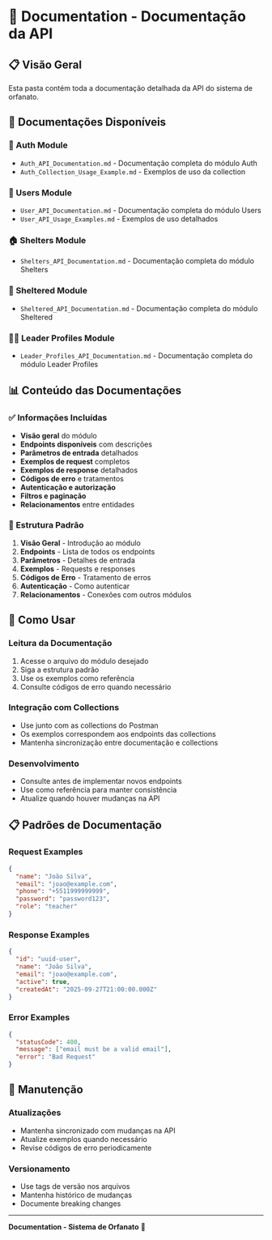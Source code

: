 # 📖 Documentation - Documentação da API

## 📋 Visão Geral

Esta pasta contém toda a documentação detalhada da API do sistema de orfanato.

## 📁 Documentações Disponíveis

### 🔐 Auth Module
- `Auth_API_Documentation.md` - Documentação completa do módulo Auth
- `Auth_Collection_Usage_Example.md` - Exemplos de uso da collection

### 👥 Users Module
- `User_API_Documentation.md` - Documentação completa do módulo Users
- `User_API_Usage_Examples.md` - Exemplos de uso detalhados

### 🏠 Shelters Module
- `Shelters_API_Documentation.md` - Documentação completa do módulo Shelters

### 👶 Sheltered Module
- `Sheltered_API_Documentation.md` - Documentação completa do módulo Sheltered

### 👨‍💼 Leader Profiles Module
- `Leader_Profiles_API_Documentation.md` - Documentação completa do módulo Leader Profiles

## 📊 Conteúdo das Documentações

### ✅ Informações Incluídas
- **Visão geral** do módulo
- **Endpoints disponíveis** com descrições
- **Parâmetros de entrada** detalhados
- **Exemplos de request** completos
- **Exemplos de response** detalhados
- **Códigos de erro** e tratamentos
- **Autenticação e autorização**
- **Filtros e paginação**
- **Relacionamentos** entre entidades

### 🎯 Estrutura Padrão
1. **Visão Geral** - Introdução ao módulo
2. **Endpoints** - Lista de todos os endpoints
3. **Parâmetros** - Detalhes de entrada
4. **Exemplos** - Requests e responses
5. **Códigos de Erro** - Tratamento de erros
6. **Autenticação** - Como autenticar
7. **Relacionamentos** - Conexões com outros módulos

## 🚀 Como Usar

### Leitura da Documentação
1. Acesse o arquivo do módulo desejado
2. Siga a estrutura padrão
3. Use os exemplos como referência
4. Consulte códigos de erro quando necessário

### Integração com Collections
- Use junto com as collections do Postman
- Os exemplos correspondem aos endpoints das collections
- Mantenha sincronização entre documentação e collections

### Desenvolvimento
- Consulte antes de implementar novos endpoints
- Use como referência para manter consistência
- Atualize quando houver mudanças na API

## 📋 Padrões de Documentação

### Request Examples
```json
{
  "name": "João Silva",
  "email": "joao@example.com",
  "phone": "+5511999999999",
  "password": "password123",
  "role": "teacher"
}
```

### Response Examples
```json
{
  "id": "uuid-user",
  "name": "João Silva",
  "email": "joao@example.com",
  "active": true,
  "createdAt": "2025-09-27T21:00:00.000Z"
}
```

### Error Examples
```json
{
  "statusCode": 400,
  "message": ["email must be a valid email"],
  "error": "Bad Request"
}
```

## 🔄 Manutenção

### Atualizações
- Mantenha sincronizado com mudanças na API
- Atualize exemplos quando necessário
- Revise códigos de erro periodicamente

### Versionamento
- Use tags de versão nos arquivos
- Mantenha histórico de mudanças
- Documente breaking changes

---

**Documentation - Sistema de Orfanato** 📖
